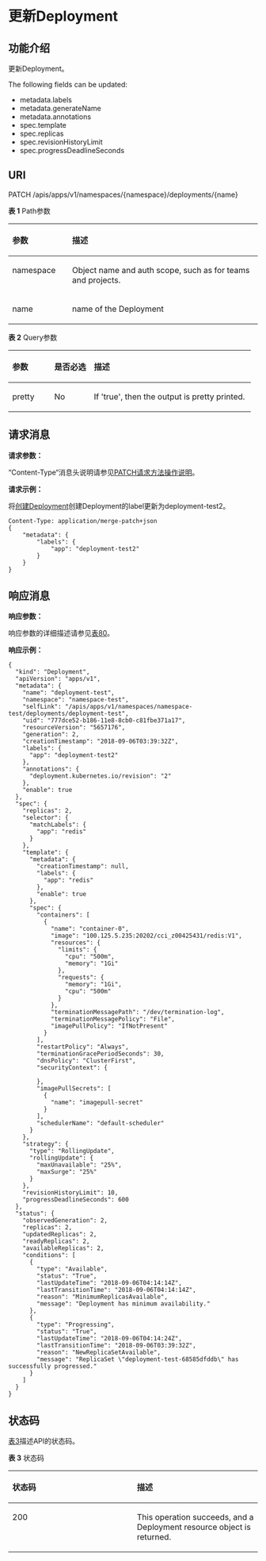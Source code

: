 # 更新Deployment<a name="cci_02_3026"></a>

## 功能介绍<a name="section59866645"></a>

更新Deployment。

The following fields can be updated:

-   metadata.labels
-   metadata.generateName
-   metadata.annotations
-   spec.template
-   spec.replicas
-   spec.revisionHistoryLimit
-   spec.progressDeadlineSeconds

## URI<a name="section1928895"></a>

PATCH /apis/apps/v1/namespaces/\{namespace\}/deployments/\{name\}

**表 1**  Path参数

<a name="table1696332124519"></a>
<table><thead align="left"><tr id="row11961332194516"><th class="cellrowborder" valign="top" width="24%" id="mcps1.2.3.1.1"><p id="p396032144518"><a name="p396032144518"></a><a name="p396032144518"></a>参数</p>
</th>
<th class="cellrowborder" valign="top" width="76%" id="mcps1.2.3.1.2"><p id="p18962325454"><a name="p18962325454"></a><a name="p18962325454"></a>描述</p>
</th>
</tr>
</thead>
<tbody><tr id="row9960327457"><td class="cellrowborder" valign="top" width="24%" headers="mcps1.2.3.1.1 "><p id="p1496113214456"><a name="p1496113214456"></a><a name="p1496113214456"></a>namespace</p>
</td>
<td class="cellrowborder" valign="top" width="76%" headers="mcps1.2.3.1.2 "><p id="p141902036155717"><a name="p141902036155717"></a><a name="p141902036155717"></a>Object name and auth scope, such as for teams and projects.</p>
</td>
</tr>
<tr id="row127506310151"><td class="cellrowborder" valign="top" width="24%" headers="mcps1.2.3.1.1 "><p id="p19499173311150"><a name="p19499173311150"></a><a name="p19499173311150"></a>name</p>
</td>
<td class="cellrowborder" valign="top" width="76%" headers="mcps1.2.3.1.2 "><p id="p1499123311158"><a name="p1499123311158"></a><a name="p1499123311158"></a>name of the Deployment</p>
</td>
</tr>
</tbody>
</table>

**表 2**  Query参数

<a name="d0e36967"></a>
<table><thead align="left"><tr id="row62299817"><th class="cellrowborder" valign="top" width="17.348265173482652%" id="mcps1.2.4.1.1"><p id="p65652297517"><a name="p65652297517"></a><a name="p65652297517"></a>参数</p>
</th>
<th class="cellrowborder" valign="top" width="16.328367163283673%" id="mcps1.2.4.1.2"><p id="p165661629135114"><a name="p165661629135114"></a><a name="p165661629135114"></a>是否必选</p>
</th>
<th class="cellrowborder" valign="top" width="66.32336766323368%" id="mcps1.2.4.1.3"><p id="p14567629115114"><a name="p14567629115114"></a><a name="p14567629115114"></a>描述</p>
</th>
</tr>
</thead>
<tbody><tr id="row10278610"><td class="cellrowborder" valign="top" width="17.348265173482652%" headers="mcps1.2.4.1.1 "><p id="p27261059"><a name="p27261059"></a><a name="p27261059"></a>pretty</p>
</td>
<td class="cellrowborder" valign="top" width="16.328367163283673%" headers="mcps1.2.4.1.2 "><p id="p60662202"><a name="p60662202"></a><a name="p60662202"></a>No</p>
</td>
<td class="cellrowborder" valign="top" width="66.32336766323368%" headers="mcps1.2.4.1.3 "><p id="p14691292"><a name="p14691292"></a><a name="p14691292"></a>If 'true', then the output is pretty printed.</p>
</td>
</tr>
</tbody>
</table>

## 请求消息<a name="section17360061"></a>

**请求参数：**

“Content-Type“消息头说明请参见[PATCH请求方法操作说明](PATCH请求方法操作说明.md)。

**请求示例：**

将[创建Deployment](创建Deployment.md)创建Deployment的label更新为deployment-test2。

```
Content-Type: application/merge-patch+json
{
    "metadata": {
        "labels": {
            "app": "deployment-test2"
        }
    }
}
```

## 响应消息<a name="section22022822"></a>

**响应参数：**

响应参数的详细描述请参见[表80](公共参数.md#table12862324102610)。

**响应示例：**

```
{
  "kind": "Deployment",
  "apiVersion": "apps/v1",
  "metadata": {
    "name": "deployment-test",
    "namespace": "namespace-test",
    "selfLink": "/apis/apps/v1/namespaces/namespace-test/deployments/deployment-test",
    "uid": "777dce52-b186-11e8-8cb0-c81fbe371a17",
    "resourceVersion": "5657176",
    "generation": 2,
    "creationTimestamp": "2018-09-06T03:39:32Z",
    "labels": {
      "app": "deployment-test2"
    },
    "annotations": {
      "deployment.kubernetes.io/revision": "2"
    },
    "enable": true
  },
  "spec": {
    "replicas": 2,
    "selector": {
      "matchLabels": {
        "app": "redis"
      }
    },
    "template": {
      "metadata": {
        "creationTimestamp": null,
        "labels": {
          "app": "redis"
        },
        "enable": true
      },
      "spec": {
        "containers": [
          {
            "name": "container-0",
            "image": "100.125.5.235:20202/cci_z00425431/redis:V1",
            "resources": {
              "limits": {
                "cpu": "500m",
                "memory": "1Gi"
              },
              "requests": {
                "memory": "1Gi",
                "cpu": "500m"
              }
            },
            "terminationMessagePath": "/dev/termination-log",
            "terminationMessagePolicy": "File",
            "imagePullPolicy": "IfNotPresent"
          }
        ],
        "restartPolicy": "Always",
        "terminationGracePeriodSeconds": 30,
        "dnsPolicy": "ClusterFirst",
        "securityContext": {

        },
        "imagePullSecrets": [
          {
            "name": "imagepull-secret"
          }
        ],
        "schedulerName": "default-scheduler"
      }
    },
    "strategy": {
      "type": "RollingUpdate",
      "rollingUpdate": {
        "maxUnavailable": "25%",
        "maxSurge": "25%"
      }
    },
    "revisionHistoryLimit": 10,
    "progressDeadlineSeconds": 600
  },
  "status": {
    "observedGeneration": 2,
    "replicas": 2,
    "updatedReplicas": 2,
    "readyReplicas": 2,
    "availableReplicas": 2,
    "conditions": [
      {
        "type": "Available",
        "status": "True",
        "lastUpdateTime": "2018-09-06T04:14:14Z",
        "lastTransitionTime": "2018-09-06T04:14:14Z",
        "reason": "MinimumReplicasAvailable",
        "message": "Deployment has minimum availability."
      },
      {
        "type": "Progressing",
        "status": "True",
        "lastUpdateTime": "2018-09-06T04:14:24Z",
        "lastTransitionTime": "2018-09-06T03:39:32Z",
        "reason": "NewReplicaSetAvailable",
        "message": "ReplicaSet \"deployment-test-68585dfddb\" has successfully progressed."
      }
    ]
  }
}
```

## 状态码<a name="section63987677"></a>

[表3](#d0e37060)描述API的状态码。

**表 3**  状态码

<a name="d0e37060"></a>
<table><thead align="left"><tr id="row44413743"><th class="cellrowborder" valign="top" width="50%" id="mcps1.2.3.1.1"><p id="p40743437"><a name="p40743437"></a><a name="p40743437"></a>状态码</p>
</th>
<th class="cellrowborder" valign="top" width="50%" id="mcps1.2.3.1.2"><p id="p11884140"><a name="p11884140"></a><a name="p11884140"></a>描述</p>
</th>
</tr>
</thead>
<tbody><tr id="row23091316"><td class="cellrowborder" valign="top" width="50%" headers="mcps1.2.3.1.1 "><p id="p58457292"><a name="p58457292"></a><a name="p58457292"></a>200</p>
</td>
<td class="cellrowborder" valign="top" width="50%" headers="mcps1.2.3.1.2 "><p id="p37420188"><a name="p37420188"></a><a name="p37420188"></a>This operation succeeds, and a Deployment resource object is returned.</p>
</td>
</tr>
</tbody>
</table>


